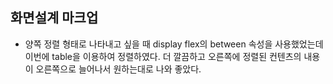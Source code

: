 ## 화면설계 마크업
- 양쪽 정렬 형태로 나타내고 싶을 때 display flex의 between 속성을 사용했었는데 이번에 table을 이용하여 정렬하였다.
  더 깔끔하고 오른쪽에 정렬된 컨텐츠의 내용이 오른쪽으로 늘어나서 원하는대로 나와 좋았다.
